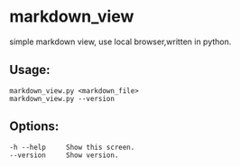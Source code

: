 markdown_view
=============

simple markdown view, use local browser,written in python.

Usage:
---

    markdown_view.py <markdown_file>
    markdown_view.py --version

Options:
---

    -h --help     Show this screen.
    --version     Show version.
